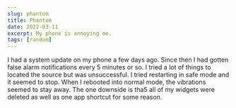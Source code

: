 ```yaml
---
slug: phantom
title: Phantom
date: 2022-03-11
excerpt: My phone is annoying me.
tags: [random]
---
```


I had a system update on my phone a few days ago. Since then I had gotten false alarm notifications every 5 minutes or so. I tried a lot of things to located the source but was unsuccessful. I tried restarting in safe mode and it seemed to stop. When I rebooted into normal mode, the vibrations seemed to stay away. The one downside is tha5 all of my widgets were deleted as well as one app shortcut for some reason.

